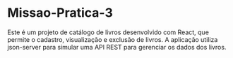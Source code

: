 # Missao-Pratica-3
Este é um projeto de catálogo de livros desenvolvido com React, que permite o cadastro, visualização e exclusão de livros. A aplicação utiliza json-server para simular uma API REST para gerenciar os dados dos livros.
